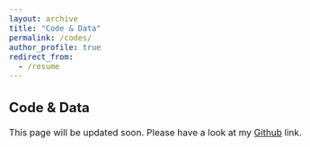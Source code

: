 ```yaml
---
layout: archive
title: "Code & Data"
permalink: /codes/
author_profile: true
redirect_from:
  - /resume
---
```


<style type="text/css"> body{ font-size: 12pt; } </style> 

Code & Data
------
This page will be updated soon. Please have a look at my [Github](https://github.com/qaixerabbas) link.
